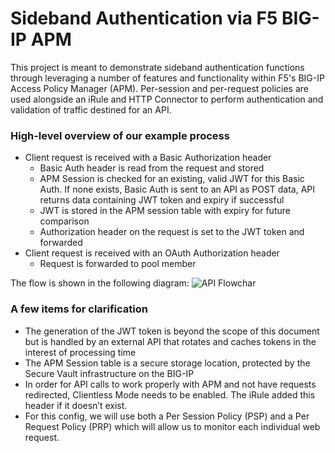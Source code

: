 # Sideband Authentication via F5 BIG-IP APM

This project is meant to demonstrate sideband authentication functions through leveraging a number of features and functionality within F5's BIG-IP Access Policy Manager (APM). Per-session and per-request policies are used alongside an iRule and HTTP Connector to perform authentication and validation of traffic destined for an API.

### High-level overview of our example process
- Client request is received with a Basic Authorization header
  - Basic Auth header is read from the request and stored
  - APM Session is checked for an existing, valid JWT for this Basic Auth.  If none exists, Basic Auth is sent to an API as POST data, API returns data containing JWT token and expiry if successful
  - JWT is stored in the APM session table with expiry for future comparison
  - Authorization header on the request is set to the JWT token and forwarded
- Client request is received with an OAuth Authorization header
  - Request is forwarded to pool member

The flow is shown in the following diagram:
![API Flowchar](https://images/APISidebandAuthFlow.png)


### A few items for clarification
- The generation of the JWT token is beyond the scope of this document but is handled by an external API that rotates and caches tokens in the interest of processing time
- The APM Session table is a secure storage location, protected by the Secure Vault infrastructure on the BIG-IP 
- In order for API calls to work properly with APM and not have requests redirected, Clientless Mode needs to be enabled.  The iRule added this header if it doesn’t exist.
- For this config, we will use both a Per Session Policy (PSP) and a Per Request Policy (PRP) which will allow us to monitor each individual web request.  
